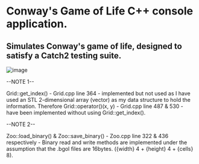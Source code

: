  # Conway's Game of Life C++ console application. 
 
 ## Simulates Conway's game of life, designed to satisfy a Catch2 testing suite.
 
 
 ![image](https://user-images.githubusercontent.com/48512015/129210372-20a9a29f-294e-4286-93fb-3813d7de5c35.png)

--NOTE 1--
 
Grid::get_index() - Grid.cpp line 364 - implemented but not used as I have used an STL 2-dimensional array (vector<vector>) as my data structure to hold the information.
Therefore Grid::operator()(x, y) - Grid.cpp line 487 & 530 - have been implemented without using Grid::get_index().

--NOTE 2--

Zoo::load_binary() & Zoo::save_binary() - Zoo.cpp line 322 & 436 respectively - Binary read and write methods are implemented under the assumption that the .bgol files are 16bytes. ({width} 4 + {height} 4 + {cells} 8). 
